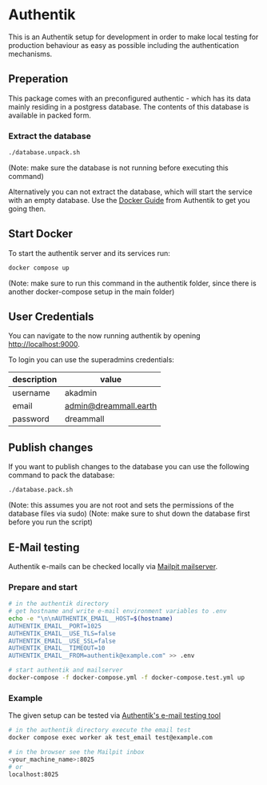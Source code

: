 # Authentik

This is an Authentik setup for development in order to make local testing for production behaviour as easy as possible including the authentication mechanisms.

## Preperation

This package comes with an preconfigured authentic - which has its data mainly residing in a postgress database. The contents of this database is available in packed form.

### Extract the database

```bash
./database.unpack.sh
```

(Note: make sure the database is not running before executing this command)

Alternatively you can not extract the database, which will start the service with an empty database. Use the [Docker Guide](https://goauthentik.io/docs/installation/docker-compose#preparation) from Authentik to get you going then.

## Start Docker

To start the authentik server and its services run:

```bash
docker compose up
```

(Note: make sure to run this command in the authentik folder, since there is another docker-compose setup in the main folder)

## User Credentials

You can navigate to the now running authentik by opening [http://localhost:9000](http://localhost:9000).

To login you can use the superadmins credentials:

| description | value                                          |
| ----------- | ---------------------------------------------- |
| username    | akadmin                                        |
| email       | [admin@dreammall.earth](admin@dreammall.earth) |
| password    | dreammall                                      |

## Publish changes

If you want to publish changes to the database you can use the following command to pack the database:

```bash
./database.pack.sh
```

(Note: this assumes you are not root and sets the permissions of the database files via sudo)
(Note: make sure to shut down the database first before you run the script)

## E-Mail testing

Authentik e-mails can be checked locally via [Mailpit mailserver](https://mailpit.axllent.org/).

### Prepare and start

```bash
# in the authentik directory
# get hostname and write e-mail environment variables to .env
echo -e "\n\nAUTHENTIK_EMAIL__HOST=$(hostname)
AUTHENTIK_EMAIL__PORT=1025
AUTHENTIK_EMAIL__USE_TLS=false
AUTHENTIK_EMAIL__USE_SSL=false
AUTHENTIK_EMAIL__TIMEOUT=10
AUTHENTIK_EMAIL__FROM=authentik@example.com" >> .env

# start authentik and mailserver
docker-compose -f docker-compose.yml -f docker-compose.test.yml up
```

### Example

The given setup can be tested via [Authentik's e-mail testing tool](https://github.com/goauthentik/authentik/blob/main/authentik/stages/email/management/commands/test_email.py)

```bash
# in the authentik directory execute the email test
docker compose exec worker ak test_email test@example.com

# in the browser see the Mailpit inbox
<your_machine_name>:8025
# or
localhost:8025
```
